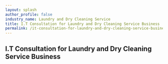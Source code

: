 ```yaml
---
layout: splash 
author_profile: false 
industry_name: Laundry and Dry Cleaning Service
title: I.T Consultation for Laundry and Dry Cleaning Service Business
permalink: /it-consultation-for-laundry-and-dry-cleaning-service-business
---
```


## I.T Consultation for Laundry and Dry Cleaning Service Business